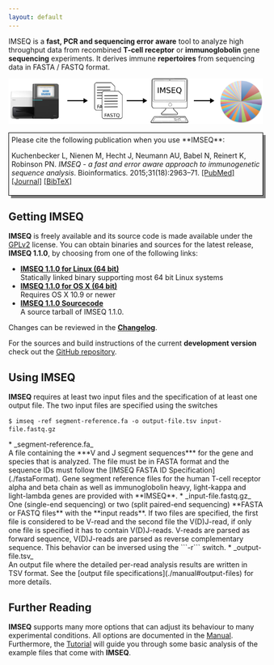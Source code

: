 ```yaml
---
layout: default
---
```


IMSEQ is a **fast, PCR and sequencing error aware** tool to analyze high throughput data from recombined **T-cell receptor** or **immunoglobolin** gene **sequencing** experiments. It derives immune **repertoires** from sequencing data in FASTA / FASTQ format.

![IMSEQ Workflow](./images/imseq-flow.png)

<div style="border:1pt solid black; padding:5px; box-shadow:5px 5px grey; margin-bottom:15px" markdown="block">
Please cite the following publication when you use **IMSEQ**:

Kuchenbecker L, Nienen M, Hecht J, Neumann AU, Babel N, Reinert K, Robinson PN. *IMSEQ - a fast and error aware approach to immunogenetic sequence analysis*. Bioinformatics. 2015;31(18):2963–71.
[\[PubMed\]](http://www.ncbi.nlm.nih.gov/pubmed/25987567) [\[Journal\]](http://bioinformatics.oxfordjournals.org/content/31/18/2963) [\[BibTeX\]](./bibcite)
</div>

## Getting IMSEQ

**IMSEQ** is freely available and its source code is made available under the [GPLv2](http://www.gnu.org/licenses/gpl-2.0.html) license. You can obtain binaries and sources for the latest release, **IMSEQ 1.1.0**, by choosing from one of the following links:

 * [**IMSEQ 1.1.0 for Linux (64 bit)**](https://github.com/lkuchenb/imseq/releases/download/v1.1.0/imseq_1.1.0-linux64.tgz)<br/>Statically linked binary supporting most 64 bit Linux systems
 * [**IMSEQ 1.1.0 for OS X (64 bit)**](https://github.com/lkuchenb/imseq/releases/download/v1.1.0/imseq_1.1.0-mac64.tgz)<br/>Requires OS X 10.9 or newer
 * [**IMSEQ 1.1.0 Sourcecode**](https://github.com/lkuchenb/imseq/releases/download/v1.1.0/seqan-imseq_1.1.0-source.tgz)<br/>A source tarball of IMSEQ 1.1.0. 

Changes can be reviewed in the [**Changelog**](https://github.com/lkuchenb/imseq/releases/).

For the sources and build instructions of the current **development version** check out the [GitHub repository](https://github.com/lkuchenb/imseq).
 
## Using IMSEQ

**IMSEQ** requires at least two input files and the specification of at least one output file. The two input files are specified using the switches

    $ imseq -ref segment-reference.fa -o output-file.tsv input-file.fastq.gz

<p></p>
 * _segment-reference.fa_<br/>A file containing the ***V and J segment sequences*** for the gene and species that is analyzed. The file must be in FASTA format and the sequence IDs must follow the [IMSEQ FASTA ID Specification](./fastaFormat). Gene segment reference files for the human T-cell receptor alpha and beta chain as well as immunoglobolin heavy, light-kappa and light-lambda genes are provided with **IMSEQ**.
 * _input-file.fastq.gz_<br/>One (single-end sequencing) or two (split paired-end sequencing) **FASTA or FASTQ files** with the **input reads**. If two files are specified, the first file is considered to be V-read and the second file the V(D)J-read, if only one file is specified it has to contain V(D)J-reads. V-reads are parsed as forward sequence, V(D)J-reads are parsed as reverse complementary sequence. This behavior can be inversed using the ```-r``` switch.
 * _output-file.tsv_<br/>An output file where the detailed per-read analysis results are written in TSV format. See the [output file specifications](./manual#output-files) for more details.

## Further Reading

**IMSEQ** supports many more options that can adjust its behaviour to many experimental conditions. All options are documented in the [Manual](./manual). Furthermore, the [Tutorial](./tutorial) will guide you through some basic analysis of the example files that come with **IMSEQ**.
